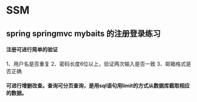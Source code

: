 # SSM
## spring springmvc mybaits 的注册登录练习

#### 注册可进行简单的验证
1、用户名是否重复
2、密码长度6位以上，验证两次输入是否一致
3、邮箱格式是否正确
    
#### 可进行增删改查。查询可分页查询，是用sql语句用limit的方式从数据库截取相应的数据。

